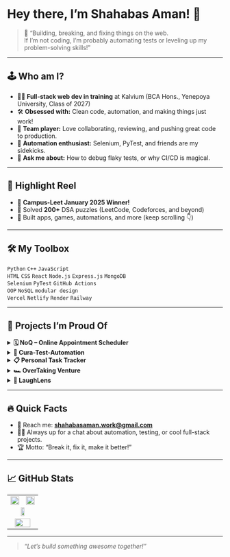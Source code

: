 # Hey there, I’m Shahabas Aman! 👋

> 🚀 “Building, breaking, and fixing things on the web.  
> If I’m not coding, I’m probably automating tests or leveling up my problem-solving skills!”

---

## 🕹️ Who am I?

- 🧑‍💻 **Full-stack web dev in training** at Kalvium (BCA Hons., Yenepoya University, Class of 2027)
- 🛠️ **Obsessed with:** Clean code, automation, and making things just work!
- 🤝 **Team player:** Love collaborating, reviewing, and pushing great code to production.
- 🧪 **Automation enthusiast:** Selenium, PyTest, and friends are my sidekicks.
- 💬 **Ask me about:** How to debug flaky tests, or why CI/CD is magical.

---

## 🌟 Highlight Reel

- 🥇 **Campus-Leet January 2025 Winner!**
- 🏅 Solved **200+** DSA puzzles (LeetCode, Codeforces, and beyond)
- 🚦 Built apps, games, automations, and more (keep scrolling 👇)

---

## 🛠️ My Toolbox

`Python` `C++` `JavaScript`  
`HTML` `CSS` `React` `Node.js` `Express.js` `MongoDB`  
`Selenium` `PyTest` `GitHub Actions`  
`OOP` `NoSQL` `modular design`  
`Vercel` `Netlify` `Render` `Railway`  

---

## 🚧 Projects I’m Proud Of

<details>
  <summary><b>🗓️ NoQ – Online Appointment Scheduler</b></summary>
  <blockquote>Full-stack MERN app for hassle-free booking with role-based access and calendar UI.</blockquote>
  <a href="https://github.com/shahabas07/NoQ">GitHub</a>
</details>

<details>
  <summary><b>🤖 Cura-Test-Automation</b></summary>
  <blockquote>QA automation for hospital appointments using Python + Selenium, with CI/CD magic.</blockquote>
  <a href="https://github.com/shahabas07/Cura-Test-Automation">GitHub</a>
</details>

<details>
  <summary><b>📋 Personal Task Tracker</b></summary>
  <blockquote>Modern React/Vite app for tracking tasks, with slick filters, dark mode, and animations.</blockquote>
  <a href="https://github.com/shahabas07/Personal-Task-Tracker">GitHub</a>
</details>

<details>
  <summary><b>🏎️ OverTaking Venture</b></summary>
  <blockquote>Browser-based racing game with classic JS + Canvas, collision detection, and more.</blockquote>
  <a href="https://github.com/shahabas07/OverTaking-Venture">GitHub</a>
</details>

<details>
  <summary><b>🤣 LaughLens</b></summary>
  <blockquote>React platform for memes and viral videos, because coding should be fun too!</blockquote>
  <a href="https://github.com/shahabas07/LaughLens">GitHub</a>
</details>

---

## 🔥 Quick Facts

- 💌 Reach me: **shahabasaman.work@gmail.com**
- 👨‍💻 Always up for a chat about automation, testing, or cool full-stack projects.
- 🏆 Motto: “Break it, fix it, make it better!”

---

## 📈 GitHub Stats

<div align="center">

  <table>
    <tr>
      <td>
        <!-- 1st section: Main Stats -->
        <img src="https://github-readme-stats.vercel.app/api?username=shahabas07&show_icons=true&theme=radical" width="100%" />
      </td>
      <td>
        <!-- 2nd section: Streak Stats -->
        <img src="https://github-readme-streak-stats.herokuapp.com?user=shahabas07&theme=radical&hide_border=radical" width="100%" />
      </td>
    </tr>
    <tr>
      <td colspan="2" align="center">
        <!-- 3rd section: Top Languages -->
        <img src="https://github-readme-stats.vercel.app/api/top-langs/?username=shahabas07&layout=compact&theme=radical&hide_border=true" width="40%" />
      </td>
    </tr>
    <tr>
      <td colspan="2" align="center">
        <!-- 4th section: Trophies -->
        <img src="https://github-profile-trophy.vercel.app/?username=shahabas07&theme=radical&margin-w=10" width="80%" />
      </td>
    </tr>
  </table>

</div>

---

> _“Let’s build something awesome together!”_
